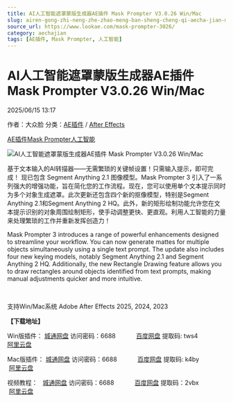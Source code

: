 ```yaml
---
title: AI人工智能遮罩蒙版生成器AE插件 Mask Prompter V3.0.26 Win/Mac
slug: airen-gong-zhi-neng-zhe-zhao-meng-ban-sheng-cheng-qi-aecha-jian-mask-prompter-v3-0-26-win-mac
source_url: https://www.lookae.com/mask-prompter-3026/
category: aechajian
tags: [AE插件, Mask Prompter, 人工智能]
---
```

# AI人工智能遮罩蒙版生成器AE插件 Mask Prompter V3.0.26 Win/Mac

2025/06/15 13:17

作者：大众脸
分类：[AE插件](https://www.lookae.com/after-effects/aechajian/) / [After Effects](https://www.lookae.com/after-effects/)

[AE插件](https://www.lookae.com/tag/ae%e6%8f%92%e4%bb%b6/)[Mask Prompter](https://www.lookae.com/tag/mask-prompter/)[人工智能](https://www.lookae.com/tag/%e4%ba%ba%e5%b7%a5%e6%99%ba%e8%83%bd/)

![AI人工智能遮罩蒙版生成器AE插件 Mask Prompter V3.0.26 Win/Mac](https://www.lookae.com/wp-content/uploads/2025/06/Mask-Prompter-3.jpg "AI人工智能遮罩蒙版生成器AE插件 Mask Prompter V3.0.26 Win/Mac-LookAE.com")

基于文本输入的AI转描器——无需繁琐的关键帧设置！只需输入提示，即可完成！ 现已包含 Segment Anything 2.1 图像模型。Mask Prompter 3 引入了一系列强大的增强功能，旨在简化您的工作流程。现在，您可以使用单个文本提示同时为多个对象生成遮罩。此次更新还包含四个新的抠像模型，特别是Segment Anything 2.1和Segment Anything 2 HQ。此外，新的矩形绘制功能允许您在文本提示识别的对象周围绘制矩形，使手动调整更快、更直观。利用人工智能的力量来处理繁琐的工作并重新发挥创造力！

Mask Prompter 3 introduces a range of powerful enhancements designed to streamline your workflow. You can now generate mattes for multiple objects simultaneously using a single text prompt. The update also includes four new keying models, notably Segment Anything 2.1 and Segment Anything 2 HQ. Additionally, the new Rectangle Drawing feature allows you to draw rectangles around objects identified from text prompts, making manual adjustments quicker and more intuitive.

[﻿﻿﻿](http://cloud.video.taobao.com/play/u/null/p/1/e/6/t/1/523265476234.mp4)

支持Win/Mac系统 Adobe After Effects 2025, 2024, 2023

**【下载地址】**

Win版插件： [城通网盘](https://url70.ctfile.com/f/2827370-1516137124-a60256?p=4431) 访问密码：6688            [百度网盘](https://pan.baidu.com/s/1YeAR9mUhNy6faZdUUs9t_g?pwd=tws4) 提取码: tws4              [阿里云盘](https://www.alipan.com/s/4Tk9YY234Bt)

Mac版插件： [城通网盘](https://url70.ctfile.com/f/2827370-1518126109-8f947a?p=4431) 访问密码：6688            [百度网盘](https://pan.baidu.com/s/1oe0Z6M3N1V3PBhEl040y8Q?pwd=k4by) 提取码: k4by             [阿里云盘](https://www.alipan.com/s/3GDF4gkQKUV)

视频教程：   [城通网盘](https://url70.ctfile.com/f/2827370-926557887-95a34f?p=4431) 访问密码：6688            [百度网盘](https://pan.baidu.com/s/1X1-fgr0Akp5GzQIwmbJ2Yw?pwd=2vbx) 提取码：2vbx             [阿里云盘](https://www.aliyundrive.com/s/PtcaDWoGWb7)
